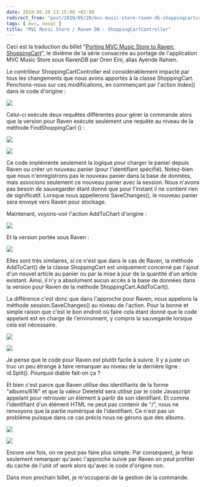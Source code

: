 ```yaml
---
date: 2010-05-28 13:15:00 +02:00
redirect_from: "post/2010/05/28/mvc-music-store-raven-db-shoppingcartcontroller"
tags: [ mvc, nosql ]
title: "MVC Music Store / Raven DB : ShoppingCartController"
---
```


<div class="encart">

Ceci est la traduction du billet "[Porting MVC Music Store to Raven: ShoppingCart](http://ayende.com/Blog/archive/2010/05/27/porting-the-mvc-music-store-to-raven-shoppingcartcontroller.aspx)", le dixième de la série consacrée au portage de l'application MVC Music Store sous RavenDB par Oren Eini, alias Ayende Rahien.

</div>

Le contrôleur ShoppingCartController est considérablement impacté par tous
les changements que nous avons apportés à la classe ShoppingCart. Penchons-nous
sur ces modifications, en commençant par l'action Index() dans le code
d'origine :

![](http://ayende.com/Blog/images/ayende_com/Blog/WindowsLiveWriter/PortingtheMVCMusicStoretoRavenShoppingCa_B3D7/image_thumb.png)

Celui-ci exécute deux requêtes différentes pour gérer la commande alors que
la version pour Raven exécute seulement une requête au niveau de la méthode
FindShoppingCart () :

![](http://ayende.com/Blog/images/ayende_com/Blog/WindowsLiveWriter/PortingtheMVCMusicStoretoRavenShoppingCa_B3D7/image_thumb_5.png)

![](http://ayende.com/Blog/images/ayende_com/Blog/WindowsLiveWriter/PortingtheMVCMusicStoretoRavenShoppingCa_B3D7/image_thumb_6.png)

Ce code implémente seulement la logique pour charger le panier depuis Raven
ou créer un nouveau panier (pour l'identifiant spécifié). Notez-bien que nous
n'enregistrons pas le nouveau panier dans la base de données, mais associons
seulement ce nouveau panier avec la session. Nous n'avons pas besoin de
sauvegarder étant donné que pour l'instant il ne contient rien de significatif.
Lorsque nous appellerons SaveChanges(), le nouveau panier sera envoyé vers
Raven pour stockage.

Maintenant, voyons-voir l'action AddToChart d'origine :

![](http://ayende.com/Blog/images/ayende_com/Blog/WindowsLiveWriter/PortingtheMVCMusicStoretoRavenShoppingCa_B3D7/image_thumb_3.png)

Et la version portée sous Raven :

![](http://ayende.com/Blog/images/ayende_com/Blog/WindowsLiveWriter/PortingtheMVCMusicStoretoRavenShoppingCa_B3D7/image_thumb_7.png)

Elles sont très similaires, si ce n'est que dans le cas de Raven, la méthode
AddToCart() de la classe ShoppingCart est uniquement concerné par l'ajout d'un
nouvel article au panier ou par la mise à jour de la quantité d'un article
existant. Ainsi, il n'y a absolument aucun accès à la base de données dans la
version pour Raven de la méthode ShoppingCart.AddToCart().

La différence c'est donc que dans l'approche pour Raven, nous appelons la
méthode session.SaveChanges() au niveau de l'action. Pour la bonne et simple
raison que c'est le bon endroit où faire cela étant donné que le code appelant
est en charge de l'environnent, y compris la sauvegarde lorsque cela est
nécessaire.

![](http://ayende.com/Blog/images/ayende_com/Blog/WindowsLiveWriter/PortingtheMVCMusicStoretoRavenShoppingCa_B3D7/image_thumb_9.png)

![](http://ayende.com/Blog/images/ayende_com/Blog/WindowsLiveWriter/PortingtheMVCMusicStoretoRavenShoppingCa_B3D7/image_thumb_8.png)

Je pense que le code pour Raven est plutôt facile à suivre. Il y a juste un
truc un peu étrange à faire remarquer au niveau de la dernière ligne :
id.Split(). Pourquoi diable fait-on ça ?

Et bien c'est parce que Raven utilise des identifiants de la forme
"albums/616" et que la valeur DeleteId sera utilisé par le code Javascript
appelant pour retrouver un élément à partir de son identifiant. Et comme
l'identifiant d'un élément HTML ne peut pas contenir de "/", nous ne renvoyons
que la partie numérique de l'identifiant. Ce n'est pas un problème puisque dans
ce cas précis nous ne gérons que des albums.

![](http://ayende.com/Blog/images/ayende_com/Blog/WindowsLiveWriter/PortingtheMVCMusicStoretoRavenShoppingCa_B3D7/image_thumb_12.png)

![](http://ayende.com/Blog/images/ayende_com/Blog/WindowsLiveWriter/PortingtheMVCMusicStoretoRavenShoppingCa_B3D7/image_thumb_10.png)

Encore une fois, on ne peut pas faire plus simple. Par conséquent, je ferai
seulement remarquer qu'avec l'approche suivie par Raven on peut profiter du
cache de l'unit of work alors qu'avec le code d'origine non.

Dans mon prochain billet, je m'occuperai de la gestion de la commande.
